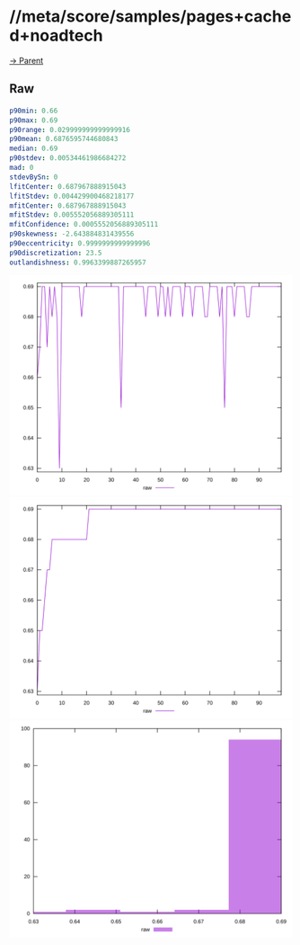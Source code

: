 
# //meta/score/samples/pages+cached+noadtech

[→ Parent](../..)


## Raw


```yaml
p90min: 0.66
p90max: 0.69
p90range: 0.029999999999999916
p90mean: 0.6876595744680843
median: 0.69
p90stdev: 0.00534461986684272
mad: 0
stdevBySn: 0
lfitCenter: 0.687967888915043
lfitStdev: 0.004429900468218177
mfitCenter: 0.687967888915043
mfitStdev: 0.005552056889305111
mfitConfidence: 0.0005552056889305111
p90skewness: -2.643884831439556
p90eccentricity: 0.9999999999999996
p90discretization: 23.5
outlandishness: 0.9963399887265957

```

![PLOT: raw-values](./raw/values.svg)![PLOT: raw-sorted](./raw/sorted.svg)![PLOT: raw-histogram](./raw/histogram.svg)